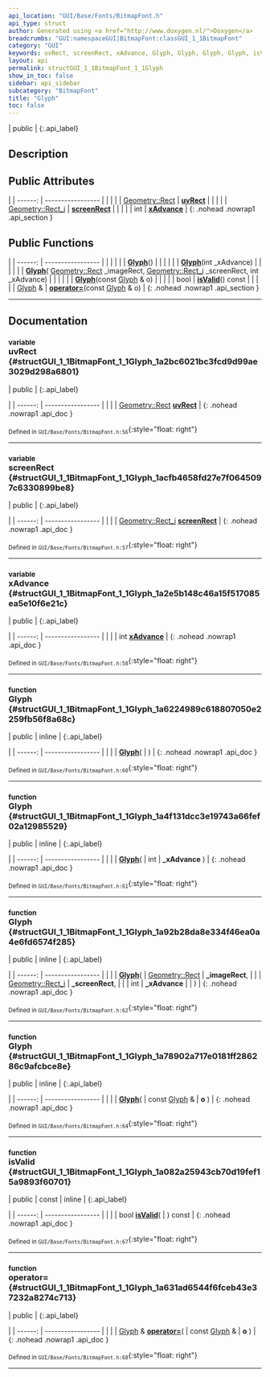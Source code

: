 ```yaml
---
api_location: "GUI/Base/Fonts/BitmapFont.h"
api_type: struct
author: Generated using <a href="http://www.doxygen.nl/">Doxygen</a>
breadcrumbs: "GUI:namespaceGUI|BitmapFont:classGUI_1_1BitmapFont"
category: "GUI"
keywords: uvRect, screenRect, xAdvance, Glyph, Glyph, Glyph, Glyph, isValid
layout: api
permalink: structGUI_1_1BitmapFont_1_1Glyph
show_in_toc: false
sidebar: api_sidebar
subcategory: "BitmapFont"
title: "Glyph"
toc: false
---
```


| public |
{:.api_label}

## Description





## Public Attributes

|
| ------: | ----------------- |
|  | |
| [Geometry::Rect](namespaceGeometry#namespaceGeometry_1acedeea2f6bddd99f077df6f73901a875) | **[uvRect](#structGUI_1_1BitmapFont_1_1Glyph_1a2bc6021bc3fcd9d99ae3029d298a6801)**  |
|  | |
| [Geometry::Rect_i](namespaceGeometry#namespaceGeometry_1a22750be67fc5d15a039c6db8ef7406ad) | **[screenRect](#structGUI_1_1BitmapFont_1_1Glyph_1acfb4658fd27e7f0645097c6330899be8)**  |
|  | |
| int | **[xAdvance](#structGUI_1_1BitmapFont_1_1Glyph_1a2e5b148c46a15f517085ea5e10f6e21c)**  |
{: .nohead .nowrap1 .api_section }


## Public Functions

|
| ------: | ----------------- |
|  | |
|  | **[Glyph](#structGUI_1_1BitmapFont_1_1Glyph_1a6224989c618807050e2259fb56f8a68c)**() |
|  | |
|  | **[Glyph](#structGUI_1_1BitmapFont_1_1Glyph_1a4f131dcc3e19743a66fef02a12985529)**(int _xAdvance) |
|  | |
|  | **[Glyph](#structGUI_1_1BitmapFont_1_1Glyph_1a92b28da8e334f46ea0a4e6fd6574f285)**( [Geometry::Rect](namespaceGeometry#namespaceGeometry_1acedeea2f6bddd99f077df6f73901a875)  _imageRect,  [Geometry::Rect_i](namespaceGeometry#namespaceGeometry_1a22750be67fc5d15a039c6db8ef7406ad)  _screenRect, int _xAdvance) |
|  | |
|  | **[Glyph](#structGUI_1_1BitmapFont_1_1Glyph_1a78902a717e0181ff286286c9afcbce8e)**(const [Glyph](structGUI_1_1BitmapFont_1_1Glyph) & o) |
|  | |
| bool | **[isValid](#structGUI_1_1BitmapFont_1_1Glyph_1a082a25943cb70d19fef15a9893f60701)**() const |
|  | |
| [Glyph](structGUI_1_1BitmapFont_1_1Glyph) & | **[operator=](#structGUI_1_1BitmapFont_1_1Glyph_1a631ad6544f6fceb43e37232a8274c713)**(const [Glyph](structGUI_1_1BitmapFont_1_1Glyph) & o) |
{: .nohead .nowrap1 .api_section }


-------------------------------------------------------------------

## Documentation

### <small>variable</small><br/> uvRect {#structGUI_1_1BitmapFont_1_1Glyph_1a2bc6021bc3fcd9d99ae3029d298a6801}

| public |
{:.api_label}

|
| ------: | ----------------- |
|  |
| [Geometry::Rect](namespaceGeometry#namespaceGeometry_1acedeea2f6bddd99f077df6f73901a875) **[uvRect](#structGUI_1_1BitmapFont_1_1Glyph_1a2bc6021bc3fcd9d99ae3029d298a6801)**  |
{: .nohead .nowrap1 .api_doc }





<sub>Defined in `GUI/Base/Fonts/BitmapFont.h:56`</sub>{:style="float: right"}

-------------------------------------------------------------------

### <small>variable</small><br/> screenRect {#structGUI_1_1BitmapFont_1_1Glyph_1acfb4658fd27e7f0645097c6330899be8}

| public |
{:.api_label}

|
| ------: | ----------------- |
|  |
| [Geometry::Rect_i](namespaceGeometry#namespaceGeometry_1a22750be67fc5d15a039c6db8ef7406ad) **[screenRect](#structGUI_1_1BitmapFont_1_1Glyph_1acfb4658fd27e7f0645097c6330899be8)**  |
{: .nohead .nowrap1 .api_doc }





<sub>Defined in `GUI/Base/Fonts/BitmapFont.h:57`</sub>{:style="float: right"}

-------------------------------------------------------------------

### <small>variable</small><br/> xAdvance {#structGUI_1_1BitmapFont_1_1Glyph_1a2e5b148c46a15f517085ea5e10f6e21c}

| public |
{:.api_label}

|
| ------: | ----------------- |
|  |
| int **[xAdvance](#structGUI_1_1BitmapFont_1_1Glyph_1a2e5b148c46a15f517085ea5e10f6e21c)**  |
{: .nohead .nowrap1 .api_doc }





<sub>Defined in `GUI/Base/Fonts/BitmapFont.h:58`</sub>{:style="float: right"}

-------------------------------------------------------------------

### <small>function</small><br/> Glyph {#structGUI_1_1BitmapFont_1_1Glyph_1a6224989c618807050e2259fb56f8a68c}

| public | inline |
{:.api_label}

|
| ------: | ----------------- |
|  |
|  **[Glyph](#structGUI_1_1BitmapFont_1_1Glyph_1a6224989c618807050e2259fb56f8a68c)**( |  ) |
{: .nohead .nowrap1 .api_doc }





<sub>Defined in `GUI/Base/Fonts/BitmapFont.h:60`</sub>{:style="float: right"}

-------------------------------------------------------------------

### <small>function</small><br/> Glyph {#structGUI_1_1BitmapFont_1_1Glyph_1a4f131dcc3e19743a66fef02a12985529}

| public | inline |
{:.api_label}

|
| ------: | ----------------- |
|  |
|  **[Glyph](#structGUI_1_1BitmapFont_1_1Glyph_1a4f131dcc3e19743a66fef02a12985529)**( | int | **_xAdvance** ) |
{: .nohead .nowrap1 .api_doc }





<sub>Defined in `GUI/Base/Fonts/BitmapFont.h:61`</sub>{:style="float: right"}

-------------------------------------------------------------------

### <small>function</small><br/> Glyph {#structGUI_1_1BitmapFont_1_1Glyph_1a92b28da8e334f46ea0a4e6fd6574f285}

| public | inline |
{:.api_label}

|
| ------: | ----------------- |
|  |
|  **[Glyph](#structGUI_1_1BitmapFont_1_1Glyph_1a92b28da8e334f46ea0a4e6fd6574f285)**( |  [Geometry::Rect](namespaceGeometry#namespaceGeometry_1acedeea2f6bddd99f077df6f73901a875)  | **_imageRect**, |
| |  [Geometry::Rect_i](namespaceGeometry#namespaceGeometry_1a22750be67fc5d15a039c6db8ef7406ad)  | **_screenRect**, |
| | int | **_xAdvance** |
|   ) |
{: .nohead .nowrap1 .api_doc }





<sub>Defined in `GUI/Base/Fonts/BitmapFont.h:62`</sub>{:style="float: right"}

-------------------------------------------------------------------

### <small>function</small><br/> Glyph {#structGUI_1_1BitmapFont_1_1Glyph_1a78902a717e0181ff286286c9afcbce8e}

| public | inline |
{:.api_label}

|
| ------: | ----------------- |
|  |
|  **[Glyph](#structGUI_1_1BitmapFont_1_1Glyph_1a78902a717e0181ff286286c9afcbce8e)**( | const [Glyph](structGUI_1_1BitmapFont_1_1Glyph) & | **o** ) |
{: .nohead .nowrap1 .api_doc }





<sub>Defined in `GUI/Base/Fonts/BitmapFont.h:64`</sub>{:style="float: right"}

-------------------------------------------------------------------

### <small>function</small><br/> isValid {#structGUI_1_1BitmapFont_1_1Glyph_1a082a25943cb70d19fef15a9893f60701}

| public | const | inline |
{:.api_label}

|
| ------: | ----------------- |
|  |
| bool **[isValid](#structGUI_1_1BitmapFont_1_1Glyph_1a082a25943cb70d19fef15a9893f60701)**( |  ) const |
{: .nohead .nowrap1 .api_doc }





<sub>Defined in `GUI/Base/Fonts/BitmapFont.h:67`</sub>{:style="float: right"}

-------------------------------------------------------------------

### <small>function</small><br/> operator= {#structGUI_1_1BitmapFont_1_1Glyph_1a631ad6544f6fceb43e37232a8274c713}

| public |
{:.api_label}

|
| ------: | ----------------- |
|  |
| [Glyph](structGUI_1_1BitmapFont_1_1Glyph) & **[operator=](#structGUI_1_1BitmapFont_1_1Glyph_1a631ad6544f6fceb43e37232a8274c713)**( | const [Glyph](structGUI_1_1BitmapFont_1_1Glyph) & | **o** ) |
{: .nohead .nowrap1 .api_doc }





<sub>Defined in `GUI/Base/Fonts/BitmapFont.h:68`</sub>{:style="float: right"}

-------------------------------------------------------------------

